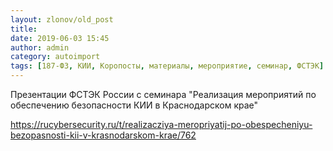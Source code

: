 ```yaml
---
layout: zlonov/old_post
title: 
date: 2019-06-03 15:45
author: admin
category: autoimport
tags: [187-ФЗ, КИИ, Коропосты, материалы, мероприятие, семинар, ФСТЭК]
---
```


Презентации ФСТЭК России с семинара "Реализация мероприятий по обеспечению безопасности КИИ в Краснодарском крае"



<a href="https://rucybersecurity.ru/t/realizacziya-meropriyatij-po-obespecheniyu-bezopasnosti-kii-v-krasnodarskom-krae/762">https://rucybersecurity.ru/t/realizacziya-meropriyatij-po-obespecheniyu-bezopasnosti-kii-v-krasnodarskom-krae/762</a>

